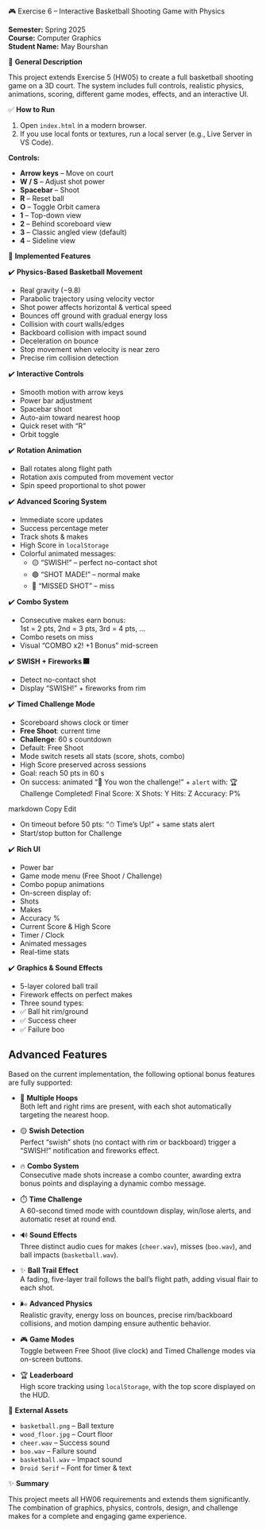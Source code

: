 🎮 Exercise 6 – Interactive Basketball Shooting Game with Physics

**Semester:** Spring 2025  
**Course:** Computer Graphics  
**Student Name:** May Bourshan

🏀 **General Description**

This project extends Exercise 5 (HW05) to create a full basketball shooting game on a 3D court. The system includes full controls, realistic physics, animations, scoring, different game modes, effects, and an interactive UI.

✅ **How to Run**

1. Open `index.html` in a modern browser.  
2. If you use local fonts or textures, run a local server (e.g., Live Server in VS Code).

**Controls:**
- **Arrow keys** – Move on court  
- **W / S** – Adjust shot power  
- **Spacebar** – Shoot  
- **R** – Reset ball  
- **O** – Toggle Orbit camera  
- **1** – Top-down view  
- **2** – Behind scoreboard view  
- **3** – Classic angled view (default)  
- **4** – Sideline view  

🎯 **Implemented Features**

✔️ **Physics-Based Basketball Movement**  
- Real gravity (−9.8)  
- Parabolic trajectory using velocity vector  
- Shot power affects horizontal & vertical speed  
- Bounces off ground with gradual energy loss  
- Collision with court walls/edges  
- Backboard collision with impact sound  
- Deceleration on bounce  
- Stop movement when velocity is near zero  
- Precise rim collision detection  

✔️ **Interactive Controls**  
- Smooth motion with arrow keys  
- Power bar adjustment  
- Spacebar shoot  
- Auto-aim toward nearest hoop  
- Quick reset with “R”  
- Orbit toggle  

✔️ **Rotation Animation**  
- Ball rotates along flight path  
- Rotation axis computed from movement vector  
- Spin speed proportional to shot power  

✔️ **Advanced Scoring System**  
- Immediate score updates  
- Success percentage meter  
- Track shots & makes  
- High Score in `localStorage`  
- Colorful animated messages:  
  - 🟡 “SWISH!” – perfect no-contact shot  
  - 🟢 “SHOT MADE!” – normal make  
  - 🔴 “MISSED SHOT” – miss  

✔️ **Combo System**  
- Consecutive makes earn bonus:  
  1st = 2 pts, 2nd = 3 pts, 3rd = 4 pts, …  
- Combo resets on miss  
- Visual “COMBO x2! +1 Bonus” mid-screen  

✔️ **SWISH + Fireworks 🎆**  
- Detect no-contact shot  
- Display “SWISH!” + fireworks from rim  

✔️ **Timed Challenge Mode**  
- Scoreboard shows clock or timer  
- **Free Shoot**: current time  
- **Challenge**: 60 s countdown  
- Default: Free Shoot  
- Mode switch resets all stats (score, shots, combo)  
- High Score preserved across sessions  
- Goal: reach 50 pts in 60 s  
- On success: animated “🎉 You won the challenge!” + `alert` with:
🏆 Challenge Completed!
Final Score: X
Shots: Y
Hits: Z
Accuracy: P%

markdown
Copy
Edit
- On timeout before 50 pts: “⏱ Time’s Up!” + same stats alert  
- Start/stop button for Challenge  

✔️ **Rich UI**  
- Power bar  
- Game mode menu (Free Shoot / Challenge)  
- Combo popup animations  
- On-screen display of:
- Shots
- Makes
- Accuracy %
- Current Score & High Score
- Timer / Clock
- Animated messages  
- Real-time stats  

✔️ **Graphics & Sound Effects**  
- 5-layer colored ball trail  
- Firework effects on perfect makes  
- Three sound types:
- ✅ Ball hit rim/ground
- ✅ Success cheer
- ✅ Failure boo  

## Advanced Features

Based on the current implementation, the following optional bonus features are fully supported:

- 🎯 **Multiple Hoops**  
  Both left and right rims are present, with each shot automatically targeting the nearest hoop.

- 🟡 **Swish Detection**  
  Perfect “swish” shots (no contact with rim or backboard) trigger a “SWISH!” notification and fireworks effect.

- 🔥 **Combo System**  
  Consecutive made shots increase a combo counter, awarding extra bonus points and displaying a dynamic combo message.

- ⏱️ **Time Challenge**  
  A 60-second timed mode with countdown display, win/lose alerts, and automatic reset at round end.

- 🔊 **Sound Effects**  
  Three distinct audio cues for makes (`cheer.wav`), misses (`boo.wav`), and ball impacts (`basketball.wav`).

- ✨ **Ball Trail Effect**  
  A fading, five-layer trail follows the ball’s flight path, adding visual flair to each shot.

- 🌬️ **Advanced Physics**  
  Realistic gravity, energy loss on bounces, precise rim/backboard collisions, and motion damping ensure authentic behavior.

- 🎮 **Game Modes**  
  Toggle between Free Shoot (live clock) and Timed Challenge modes via on-screen buttons.

- 🏆 **Leaderboard**  
  High score tracking using `localStorage`, with the top score displayed on the HUD.

🚀 **External Assets**  
- `basketball.png` – Ball texture  
- `wood_floor.jpg` – Court floor  
- `cheer.wav` – Success sound  
- `boo.wav` – Failure sound  
- `basketball.wav` – Impact sound  
- `Droid Serif` – Font for timer & text  


✨ **Summary**

This project meets all HW06 requirements and extends them significantly. The combination of graphics, physics, controls, design, and challenge makes for a complete and engaging game experience.

